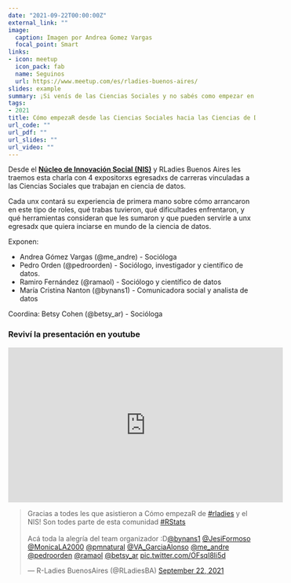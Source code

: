 ```yaml
---
date: "2021-09-22T00:00:00Z"
external_link: ""
image:
  caption: Imagen por Andrea Gomez Vargas
  focal_point: Smart
links:
- icon: meetup
  icon_pack: fab
  name: Seguinos
  url: https://www.meetup.com/es/rladies-buenos-aires/
slides: example
summary: ¡Si venís de las Ciencias Sociales y no sabés como empezar en el mundo de la ciencia de datos este meetup es para vos!
tags:
- 2021
title: Cómo empezaR desde las Ciencias Sociales hacia las Ciencias de Datos
url_code: ""
url_pdf: ""
url_slides: ""
url_video: ""
---
```


Desde el [**Núcleo de Innovación Social (NIS)**](https://www.nucleodeinnovacion.com/) y RLadies Buenos Aires les traemos esta charla con 4 expositorxs egresadxs de carreras vinculadas a las Ciencias Sociales que trabajan en ciencia de datos.

Cada unx contará su experiencia de primera mano sobre cómo arrancaron en este tipo de roles, qué trabas tuvieron, qué dificultades enfrentaron, y qué herramientas consideran que les sumaron y que pueden servirle a unx egresadx que quiera inciarse en mundo de la ciencia de datos.

Exponen:
- Andrea Gómez Vargas (@me_andre) - Socióloga
- Pedro Orden (@pedroorden) - Sociólogo, investigador y científico de datos.
- Ramiro Fernández (@ramaol) - Sociólogo y científico de datos
- María Cristina Nanton (@bynans1) - Comunicadora social y analista de datos

Coordina:
Betsy Cohen (@betsy_ar) - Socióloga


### Reviví la presentación en youtube

<iframe width="560" height="315" src="https://www.youtube.com/embed/isoSCXA2gqo" title="YouTube video player" frameborder="0" allow="accelerometer; autoplay; clipboard-write; encrypted-media; gyroscope; picture-in-picture" allowfullscreen></iframe>


<blockquote class="twitter-tweet"><p lang="es" dir="ltr">Gracias a todes les que asistieron a Cómo empezaR de <a href="https://twitter.com/hashtag/rladies?src=hash&amp;ref_src=twsrc%5Etfw">#rladies</a> y el NIS! Son todes parte de esta comunidad <a href="https://twitter.com/hashtag/RStats?src=hash&amp;ref_src=twsrc%5Etfw">#RStats</a> <br><br>Acá toda la alegría del team organizador :D<a href="https://twitter.com/bynans1?ref_src=twsrc%5Etfw">@bynans1</a> <a href="https://twitter.com/JesiFormoso?ref_src=twsrc%5Etfw">@JesiFormoso</a> <a href="https://twitter.com/MonicaLA2000?ref_src=twsrc%5Etfw">@MonicaLA2000</a> <a href="https://twitter.com/pmnatural?ref_src=twsrc%5Etfw">@pmnatural</a> <a href="https://twitter.com/VA_GarciaAlonso?ref_src=twsrc%5Etfw">@VA_GarciaAlonso</a> <a href="https://twitter.com/me_andre?ref_src=twsrc%5Etfw">@me_andre</a> <a href="https://twitter.com/pedroorden?ref_src=twsrc%5Etfw">@pedroorden</a> <a href="https://twitter.com/ramaol?ref_src=twsrc%5Etfw">@ramaol</a> <a href="https://twitter.com/betsy_ar?ref_src=twsrc%5Etfw">@betsy_ar</a> <a href="https://t.co/OFsqI8Ii5d">pic.twitter.com/OFsqI8Ii5d</a></p>&mdash; R-Ladies BuenosAires (@RLadiesBA) <a href="https://twitter.com/RLadiesBA/status/1440821762204127234?ref_src=twsrc%5Etfw">September 22, 2021</a></blockquote> <script async src="https://platform.twitter.com/widgets.js" charset="utf-8"></script>
